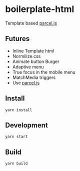 # boilerplate-html

Template based [parcel.js](https://parceljs.org)

## Futures

-   Inline Template html
-   Normilize.css
-   Animate button Burger
-   Adaptive menu
-   True focus in the mobile menu
-   MatchMedia triggers
-   Use [parcel.js](https://parceljs.org)

## Install

```
yarn install
```

## Development

```
yarn start
```

## Build

```
yarn build
```
